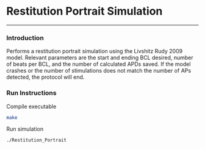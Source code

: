 # Restitution Portrait Simulation
---

### Introduction
Performs a restitution portrait simulation using the Livshitz Rudy 2009 model.
Relevant parameters are the start and ending BCL desired, number of beats per
BCL, and the number of calculated APDs saved. If the model crashes or the number
of stimulations does not match the number of APs detected, the protocol will
end.

### Run Instructions

Compile executable
```sh
make
```

Run simulation
```sh
./Restitution_Portrait
```